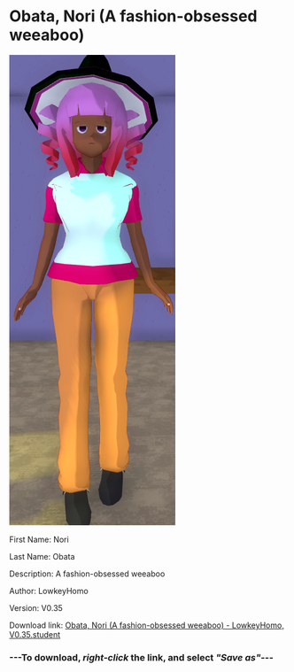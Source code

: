 # Obata, Nori (A fashion-obsessed weeaboo)

<img src = "https://raw.githubusercontent.com/Arbiter1223/Daigaku-Gurashi-Custom-Students/master/Students/Files/Obata%2C%20Nori%20(A%20fashion-obsessed%20weeaboo).png">

First Name: Nori

Last Name: Obata

Description: A fashion-obsessed weeaboo

Author: LowkeyHomo

Version: V0.35

Download link: <a href="https://raw.githubusercontent.com/Arbiter1223/Daigaku-Gurashi-Custom-Students/master/Students/Files/Obata%2C%20Nori%20(A%20fashion-obsessed%20weeaboo)%20-%20LowkeyHomo%2C%20V0.35.student">Obata, Nori (A fashion-obsessed weeaboo) - LowkeyHomo, V0.35.student</a>

### ---**To download, _right-click_ the link, and select _"Save as"_**---
